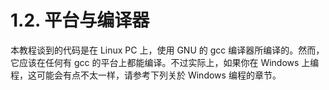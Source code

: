 # 1.2. 平台与编译器

本教程谈到的代码是在 Linux PC 上，使用 GNU 的 gcc 编译器所编译的。然而，它应该在任何有 gcc 的平台上都能编译。不过实际上，如果你在 Windows 上编程，这可能会有点不太一样，请参考下列关於 Windows 编程的章节。
